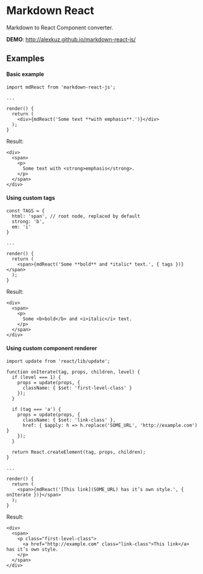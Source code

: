 # Markdown React

Markdown to React Component converter.

**DEMO**: http://alexkuz.github.io/markdown-react-js/

## Examples

#### Basic example

```
import mdReact from 'markdown-react-js';

...

render() {
  return (
    <div>{mdReact('Some text **with emphasis**.')}</div>   
  );
}
```

Result:

```
<div>
  <span>
    <p>
      Some text with <strong>emphasis</strong>.
    </p>
  </span>
</div>

```

#### Using custom tags

```
const TAGS = {
  html: 'span', // root node, replaced by default
  strong: 'b',
  em: 'i'
}

...

render() {
  return (
    <span>{mdReact('Some **bold** and *italic* text.', { tags })}</span>   
  );
}
```

Result:

```
<div>
  <span>
    <p>
      Some <b>bold</b> and <i>italic</i> text.
    </p>
  </span>
</div>

```

#### Using custom component renderer

```
import update from 'react/lib/update';

function onIterate(tag, props, children, level) {
  if (level === 1) {
    props = update(props, {
      className: { $set: 'first-level-class' }
    });
  }
  
  if (tag === 'a') {
    props = update(props, {
      className: { $set: 'link-class' },
      href: { $apply: h => h.replace('SOME_URL', 'http://example.com') }
    });
  }
  
  return React.createElement(tag, props, children);
}

...

render() {
  return (
    <span>{mdReact('[This link](SOME_URL) has it’s own style.', { onIterate })}</span>   
  );
}
```

Result:

```
<div>
  <span>
    <p class="first-level-class">
      <a href="http://example.com" class="link-class">This link</a> has it’s own style.
    </p>
  </span>
</div>

```
